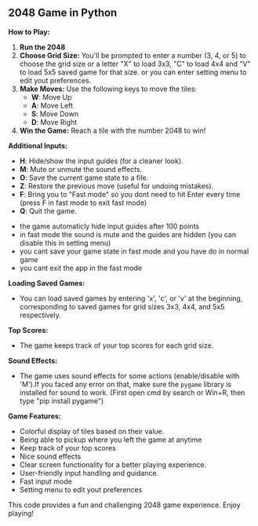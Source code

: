 ## 2048 Game in Python

**How to Play:**

1. **Run the 2048** 
2. **Choose Grid Size:** You'll be prompted to enter a number (3, 4, or 5) to choose the grid size or a letter "X" to load 3x3, "C" to load 4x4 and "V" to load 5x5 saved game for that size. or you can enter setting menu to edit yout preferences.
3. **Make Moves:** Use the following keys to move the tiles:
    - **W**: Move Up
    - **A**: Move Left
    - **S**: Move Down
    - **D**: Move Right
4. **Win the Game:** Reach a tile with the number 2048 to win!

**Additional Inputs:**

- **H**: Hide/show the input guides (for a cleaner look).
- **M**: Mute or unmute the sound effects.
- **O**: Save the current game state to a file.
- **Z**: Restore the previous move (useful for undoing mistakes).
- **F**: Bring you to "Fast mode" so you dont need to hit Enter every time (press F in fast mode to exit fast mode)
- **Q**: Quit the game.

* the game automaticly hide input guides after 100 points
* in fast mode the sound is mute and the guides are hidden (you can disable this in setting menu)
* you cant save your game state in fast mode and you have do in normal game
* you cant exit the app in the fast mode

**Loading Saved Games:**

- You can load saved games by entering 'x', 'c', or 'v' at the beginning, corresponding to saved games for grid sizes 3x3, 4x4, and 5x5 respectively.

**Top Scores:**

- The game keeps track of your top scores for each grid size.

**Sound Effects:**

- The game uses sound effects for some actions (enable/disable with 'M').If you faced any error on that, make sure the `pygame` library is installed for sound to work. (First open cmd by search or Win+R, then type "pip install pygame")

**Game Features:**

- Colorful display of tiles based on their value.
- Being able to pickup where you left the game at anytime
- Keep track of your top scores
- Nice sound effects
- Clear screen functionality for a better playing experience.
- User-friendly input handling and guidance.
- Fast input mode 
- Setting menu to edit yout preferences

This code provides a fun and challenging 2048 game experience. Enjoy playing!
